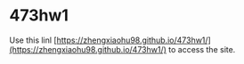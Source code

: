 # 473hw1
Use this linl [https://zhengxiaohu98.github.io/473hw1/](https://zhengxiaohu98.github.io/473hw1/) to access the site.
